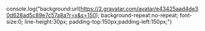 console.log("background:url(https://2.gravatar.com/avatar/e43425aad4de30d628ad5c89e7c57a8a?r=x&s=150); background-repeat:no-repeat; font-size:0; line-height:30px; padding-top:150px;padding-left:150px;")
